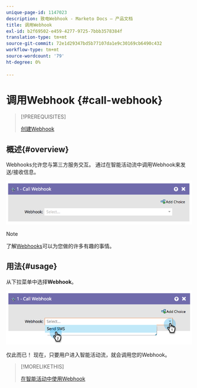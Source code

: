 ```yaml
---
unique-page-id: 1147023
description: 致电Webhook - Marketo Docs — 产品文档
title: 调用Webhook
exl-id: b2f69502-e459-4277-9725-7bbb3578384f
translation-type: tm+mt
source-git-commit: 72e1d29347bd5b77107da1e9c30169cb6490c432
workflow-type: tm+mt
source-wordcount: '79'
ht-degree: 0%

---
```


# 调用Webhook {#call-webhook}

>[!PREREQUISITES]
>
>[创建Webhook](/help/marketo/product-docs/administration/additional-integrations/create-a-webhook.md)

## 概述{#overview}

Webhooks允许您与第三方服务交互。 通过在智能活动流中调用Webhook来发送/接收信息。

![](assets/image2014-9-22-15-3a4-3a7.png)

>[!NOTE]
>
>了解[Webhooks](https://developers.marketo.com/documentation/webhooks/)可以为您做的许多有趣的事情。

## 用法{#usage}

从下拉菜单中选择&#x200B;**Webhook**。

![](assets/image2014-9-22-15-3a4-3a25.png)

仅此而已！ 现在，只要用户进入智能活动流，就会调用您的Webhook。

>[!MORELIKETHIS]
>
>[在智能活动中使用Webhook](/help/marketo/product-docs/core-marketo-concepts/smart-campaigns/flow-actions/use-a-webhook-in-a-smart-campaign.md)
